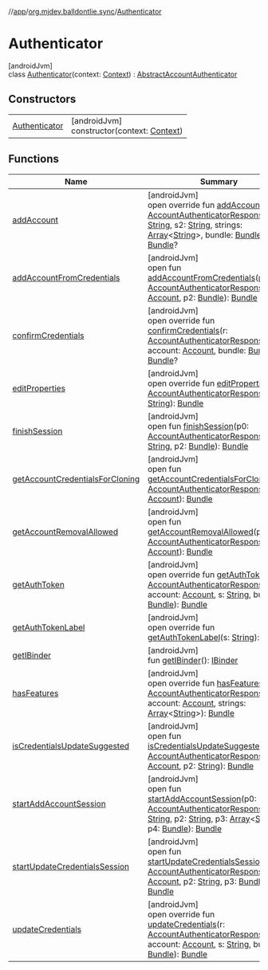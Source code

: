 //[app](../../../index.md)/[org.mjdev.balldontlie.sync](../index.md)/[Authenticator](index.md)

# Authenticator

[androidJvm]\
class [Authenticator](index.md)(context: [Context](https://developer.android.com/reference/kotlin/android/content/Context.html)) : [AbstractAccountAuthenticator](https://developer.android.com/reference/kotlin/android/accounts/AbstractAccountAuthenticator.html)

## Constructors

| | |
|---|---|
| [Authenticator](-authenticator.md) | [androidJvm]<br>constructor(context: [Context](https://developer.android.com/reference/kotlin/android/content/Context.html)) |

## Functions

| Name | Summary |
|---|---|
| [addAccount](add-account.md) | [androidJvm]<br>open override fun [addAccount](add-account.md)(r: [AccountAuthenticatorResponse](https://developer.android.com/reference/kotlin/android/accounts/AccountAuthenticatorResponse.html), s: [String](https://kotlinlang.org/api/latest/jvm/stdlib/kotlin/-string/index.html), s2: [String](https://kotlinlang.org/api/latest/jvm/stdlib/kotlin/-string/index.html), strings: [Array](https://kotlinlang.org/api/latest/jvm/stdlib/kotlin/-array/index.html)&lt;[String](https://kotlinlang.org/api/latest/jvm/stdlib/kotlin/-string/index.html)&gt;, bundle: [Bundle](https://developer.android.com/reference/kotlin/android/os/Bundle.html)): [Bundle](https://developer.android.com/reference/kotlin/android/os/Bundle.html)? |
| [addAccountFromCredentials](index.md#1645553331%2FFunctions%2F-912451524) | [androidJvm]<br>open fun [addAccountFromCredentials](index.md#1645553331%2FFunctions%2F-912451524)(p0: [AccountAuthenticatorResponse](https://developer.android.com/reference/kotlin/android/accounts/AccountAuthenticatorResponse.html), p1: [Account](https://developer.android.com/reference/kotlin/android/accounts/Account.html), p2: [Bundle](https://developer.android.com/reference/kotlin/android/os/Bundle.html)): [Bundle](https://developer.android.com/reference/kotlin/android/os/Bundle.html) |
| [confirmCredentials](confirm-credentials.md) | [androidJvm]<br>open override fun [confirmCredentials](confirm-credentials.md)(r: [AccountAuthenticatorResponse](https://developer.android.com/reference/kotlin/android/accounts/AccountAuthenticatorResponse.html), account: [Account](https://developer.android.com/reference/kotlin/android/accounts/Account.html), bundle: [Bundle](https://developer.android.com/reference/kotlin/android/os/Bundle.html)): [Bundle](https://developer.android.com/reference/kotlin/android/os/Bundle.html)? |
| [editProperties](edit-properties.md) | [androidJvm]<br>open override fun [editProperties](edit-properties.md)(r: [AccountAuthenticatorResponse](https://developer.android.com/reference/kotlin/android/accounts/AccountAuthenticatorResponse.html), s: [String](https://kotlinlang.org/api/latest/jvm/stdlib/kotlin/-string/index.html)): [Bundle](https://developer.android.com/reference/kotlin/android/os/Bundle.html) |
| [finishSession](index.md#878753078%2FFunctions%2F-912451524) | [androidJvm]<br>open fun [finishSession](index.md#878753078%2FFunctions%2F-912451524)(p0: [AccountAuthenticatorResponse](https://developer.android.com/reference/kotlin/android/accounts/AccountAuthenticatorResponse.html), p1: [String](https://kotlinlang.org/api/latest/jvm/stdlib/kotlin/-string/index.html), p2: [Bundle](https://developer.android.com/reference/kotlin/android/os/Bundle.html)): [Bundle](https://developer.android.com/reference/kotlin/android/os/Bundle.html) |
| [getAccountCredentialsForCloning](index.md#2144350061%2FFunctions%2F-912451524) | [androidJvm]<br>open fun [getAccountCredentialsForCloning](index.md#2144350061%2FFunctions%2F-912451524)(p0: [AccountAuthenticatorResponse](https://developer.android.com/reference/kotlin/android/accounts/AccountAuthenticatorResponse.html), p1: [Account](https://developer.android.com/reference/kotlin/android/accounts/Account.html)): [Bundle](https://developer.android.com/reference/kotlin/android/os/Bundle.html) |
| [getAccountRemovalAllowed](index.md#-397779146%2FFunctions%2F-912451524) | [androidJvm]<br>open fun [getAccountRemovalAllowed](index.md#-397779146%2FFunctions%2F-912451524)(p0: [AccountAuthenticatorResponse](https://developer.android.com/reference/kotlin/android/accounts/AccountAuthenticatorResponse.html), p1: [Account](https://developer.android.com/reference/kotlin/android/accounts/Account.html)): [Bundle](https://developer.android.com/reference/kotlin/android/os/Bundle.html) |
| [getAuthToken](get-auth-token.md) | [androidJvm]<br>open override fun [getAuthToken](get-auth-token.md)(r: [AccountAuthenticatorResponse](https://developer.android.com/reference/kotlin/android/accounts/AccountAuthenticatorResponse.html), account: [Account](https://developer.android.com/reference/kotlin/android/accounts/Account.html), s: [String](https://kotlinlang.org/api/latest/jvm/stdlib/kotlin/-string/index.html), bundle: [Bundle](https://developer.android.com/reference/kotlin/android/os/Bundle.html)): [Bundle](https://developer.android.com/reference/kotlin/android/os/Bundle.html) |
| [getAuthTokenLabel](get-auth-token-label.md) | [androidJvm]<br>open override fun [getAuthTokenLabel](get-auth-token-label.md)(s: [String](https://kotlinlang.org/api/latest/jvm/stdlib/kotlin/-string/index.html)): [String](https://kotlinlang.org/api/latest/jvm/stdlib/kotlin/-string/index.html) |
| [getIBinder](index.md#643811459%2FFunctions%2F-912451524) | [androidJvm]<br>fun [getIBinder](index.md#643811459%2FFunctions%2F-912451524)(): [IBinder](https://developer.android.com/reference/kotlin/android/os/IBinder.html) |
| [hasFeatures](has-features.md) | [androidJvm]<br>open override fun [hasFeatures](has-features.md)(r: [AccountAuthenticatorResponse](https://developer.android.com/reference/kotlin/android/accounts/AccountAuthenticatorResponse.html), account: [Account](https://developer.android.com/reference/kotlin/android/accounts/Account.html), strings: [Array](https://kotlinlang.org/api/latest/jvm/stdlib/kotlin/-array/index.html)&lt;[String](https://kotlinlang.org/api/latest/jvm/stdlib/kotlin/-string/index.html)&gt;): [Bundle](https://developer.android.com/reference/kotlin/android/os/Bundle.html) |
| [isCredentialsUpdateSuggested](index.md#-1197145690%2FFunctions%2F-912451524) | [androidJvm]<br>open fun [isCredentialsUpdateSuggested](index.md#-1197145690%2FFunctions%2F-912451524)(p0: [AccountAuthenticatorResponse](https://developer.android.com/reference/kotlin/android/accounts/AccountAuthenticatorResponse.html), p1: [Account](https://developer.android.com/reference/kotlin/android/accounts/Account.html), p2: [String](https://kotlinlang.org/api/latest/jvm/stdlib/kotlin/-string/index.html)): [Bundle](https://developer.android.com/reference/kotlin/android/os/Bundle.html) |
| [startAddAccountSession](index.md#197124687%2FFunctions%2F-912451524) | [androidJvm]<br>open fun [startAddAccountSession](index.md#197124687%2FFunctions%2F-912451524)(p0: [AccountAuthenticatorResponse](https://developer.android.com/reference/kotlin/android/accounts/AccountAuthenticatorResponse.html), p1: [String](https://kotlinlang.org/api/latest/jvm/stdlib/kotlin/-string/index.html), p2: [String](https://kotlinlang.org/api/latest/jvm/stdlib/kotlin/-string/index.html), p3: [Array](https://kotlinlang.org/api/latest/jvm/stdlib/kotlin/-array/index.html)&lt;[String](https://kotlinlang.org/api/latest/jvm/stdlib/kotlin/-string/index.html)&gt;, p4: [Bundle](https://developer.android.com/reference/kotlin/android/os/Bundle.html)): [Bundle](https://developer.android.com/reference/kotlin/android/os/Bundle.html) |
| [startUpdateCredentialsSession](index.md#-1009383143%2FFunctions%2F-912451524) | [androidJvm]<br>open fun [startUpdateCredentialsSession](index.md#-1009383143%2FFunctions%2F-912451524)(p0: [AccountAuthenticatorResponse](https://developer.android.com/reference/kotlin/android/accounts/AccountAuthenticatorResponse.html), p1: [Account](https://developer.android.com/reference/kotlin/android/accounts/Account.html), p2: [String](https://kotlinlang.org/api/latest/jvm/stdlib/kotlin/-string/index.html), p3: [Bundle](https://developer.android.com/reference/kotlin/android/os/Bundle.html)): [Bundle](https://developer.android.com/reference/kotlin/android/os/Bundle.html) |
| [updateCredentials](update-credentials.md) | [androidJvm]<br>open override fun [updateCredentials](update-credentials.md)(r: [AccountAuthenticatorResponse](https://developer.android.com/reference/kotlin/android/accounts/AccountAuthenticatorResponse.html), account: [Account](https://developer.android.com/reference/kotlin/android/accounts/Account.html), s: [String](https://kotlinlang.org/api/latest/jvm/stdlib/kotlin/-string/index.html), bundle: [Bundle](https://developer.android.com/reference/kotlin/android/os/Bundle.html)): [Bundle](https://developer.android.com/reference/kotlin/android/os/Bundle.html) |
